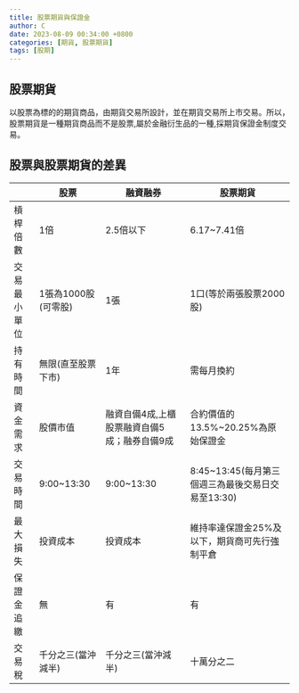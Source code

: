 ```yaml
---
title: 股票期貨與保證金
author: C
date: 2023-08-09 00:34:00 +0800
categories: [期貨, 股票期貨]
tags: [股期]
---
```



## 股票期貨

以股票為標的的期貨商品，由期貨交易所設計，並在期貨交易所上市交易。所以，股票期貨是一種期貨商品而不是股票,屬於金融衍生品的一種,採期貨保證金制度交易。

## 股票與股票期貨的差異

|       | 股票            |  融資融券                     | 股票期貨                              |
|-------|---------------|---------------------------|-----------------------------------|
| 槓桿倍數  | 1倍            | 2.5倍以下                    | 6.17~7.41倍                        |
| 交易最小單位  | 1張為1000股(可零股) | 1張                        | 1口(等於兩張股票2000股)                   |
|  持有時間 | 無限(直至股票下市)    | 1年                        | 需每月換約                             |
| 資金需求  |  股價市值         | 融資自備4成,上櫃股票融資自備5成；融券自備9成  | 合約價值的13.5%~20.25%為原始保證金           |
| 交易時間  | 9:00~13:30    | 9:00~13:30                | 8:45~13:45(每月第三個週三為最後交易日交易至13:30) |
| 最大損失  | 投資成本          | 投資成本                      | 維持率達保證金25%及以下，期貨商可先行強制平倉          |
| 保證金追繳 | 無             | 有                         | 有                                 |
| 交易稅   |  千分之三(當沖減半)   |  千分之三(當沖減半)               |  十萬分之二                            |

